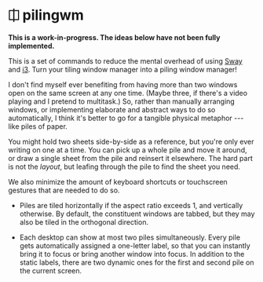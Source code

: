 # ⎅ pilingwm

**This is a work-in-progress. The ideas below have not been fully 
implemented.**

This is a set of commands to reduce the mental overhead of using 
[Sway][SWA] and [i3][I3W]. Turn your tiling window manager into a piling 
window manager!

I don't find myself ever benefiting from having more than two windows 
open on the same screen at any one time. (Maybe three, if there's a 
video playing and I pretend to multitask.) So, rather than manually 
arranging windows, or implementing elaborate and abstract ways to do so 
automatically, I think it's better to go for a tangible physical 
metaphor --- like piles of paper.

You might hold two sheets side-by-side as a reference, but you're only 
ever writing on one at a time. You can pick up a whole pile and move it 
around, or draw a single sheet from the pile and reinsert it elsewhere. 
The hard part is not the *layout*, but leafing through the pile to find 
the sheet you need.

We also minimize the amount of keyboard shortcuts or touchscreen 
gestures that are needed to do so.

-   Piles are tiled horizontally if the aspect ratio exceeds 1, and 
    vertically otherwise. By default, the constituent windows are 
    tabbed, but they may also be tiled in the orthogonal direction.

-   Each desktop can show at most two piles simultaneously. Every pile 
    gets automatically assigned a one-letter label, so that you can 
    instantly bring it to focus or bring another window into focus. In 
    addition to the static labels, there are two dynamic ones for the 
    first and second pile on the current screen.

[SWA]: https://swaywm.org/
[I3W]: https://i3wm.org/
